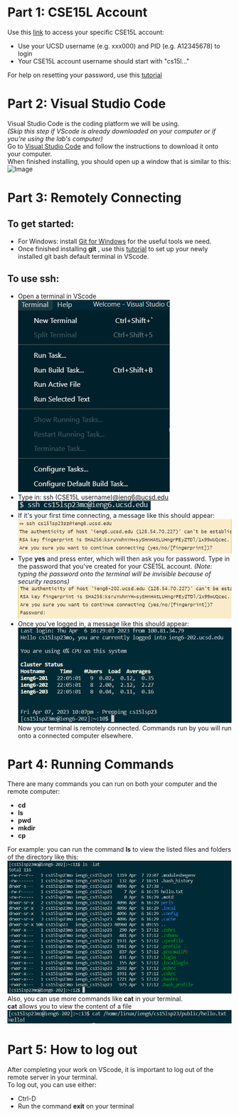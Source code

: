 Part 1: CSE15L Account
======================
Use this [link](https://sdacs.ucsd.edu/~icc/index.php) to access your specific CSE15L account:  
 * Use your UCSD username (e.g. xxx000) and PID (e.g. A12345678) to login  
 * Your CSE15L account username should start with "cs15l..."
  
For help on resetting your password, use this [tutorial](https://drive.google.com/file/d/17IDZn8Qq7Q0RkYMxdiIR0o6HJ3B5YqSW/view?usp=share_link)  
  
Part 2: Visual Studio Code
==========================
Visual Studio Code is the coding platform we will be using.  
*(Skip this step if VScode is already downloaded on your computer or if you're using the lab's computer)*  
Go to [Visual Studio Code](https://code.visualstudio.com/) and follow the instructions to download it onto your computer.  
When finished installing, you should open up a window that is similar to this:  
![Image](https://code.visualstudio.com/assets/docs/getstarted/tips-and-tricks/getstarted_page.png)

Part 3: Remotely Connecting
===========================
To get started:
---------------
* For Windows: install [Git for Windows](https://gitforwindows.org/) for the useful tools we need.  
* Once finished installing **git** , use this [tutorial](https://stackoverflow.com/a/50527994) to set up your newly installed git bash default terminal in VScode.  

To use **ssh**:
---------------
* Open a terminal in VScode  
![Image](LR1_2.png)
* Type in: ssh (CSE15L username)@ieng6@ucsd.edu  
![Image](LR1_1.PNG)
* If it's your first time connecting, a message like this should appear:
![Image](LR1_4.png)  
* Type **yes** and press enter, which will then ask you for password. Type in the password that you've created for your CSE15L account. *(Note: typing the password onto the terminal will be invisible because of security reasons)*  
![Image](LR1_3.PNG)
* Once you've logged in, a message like this should appear:
![Image](LR1_5.png)  
Now your terminal is remotely connected. Commands run by you will run onto a connected computer elsewhere.

Part 4: Running Commands
========================
There are many commands you can run on both your computer and the remote computer:
* **cd**
* **ls**
* **pwd**
* **mkdir**
* **cp**  

For example: you can run the command **ls** to view the listed files and folders of the directory like this:
![Image](LR1_6.png)  
Also, you can use more commands like **cat** in your terminal.  
**cat** allows you to view the content of a file
![Image](LR1_7.png)  

Part 5: How to log out
======================
After completing your work on VScode, it is important to log out of the remote server in your terminal.  
To log out, you can use either:
* Ctrl-D
* Run the command **exit** on your terminal
